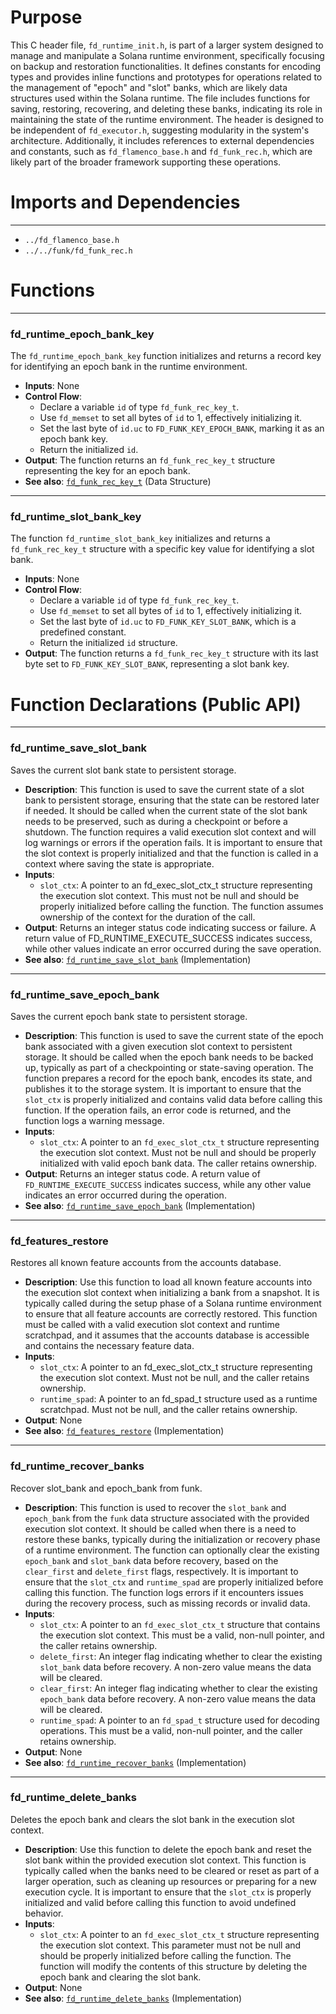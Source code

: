 # Purpose
This C header file, `fd_runtime_init.h`, is part of a larger system designed to manage and manipulate a Solana runtime environment, specifically focusing on backup and restoration functionalities. It defines constants for encoding types and provides inline functions and prototypes for operations related to the management of "epoch" and "slot" banks, which are likely data structures used within the Solana runtime. The file includes functions for saving, restoring, recovering, and deleting these banks, indicating its role in maintaining the state of the runtime environment. The header is designed to be independent of `fd_executor.h`, suggesting modularity in the system's architecture. Additionally, it includes references to external dependencies and constants, such as `fd_flamenco_base.h` and `fd_funk_rec.h`, which are likely part of the broader framework supporting these operations.
# Imports and Dependencies

---
- `../fd_flamenco_base.h`
- `../../funk/fd_funk_rec.h`


# Functions

---
### fd\_runtime\_epoch\_bank\_key<!-- {{#callable:fd_funk_rec_key_t::fd_runtime_epoch_bank_key}} -->
The `fd_runtime_epoch_bank_key` function initializes and returns a record key for identifying an epoch bank in the runtime environment.
- **Inputs**: None
- **Control Flow**:
    - Declare a variable `id` of type `fd_funk_rec_key_t`.
    - Use `fd_memset` to set all bytes of `id` to 1, effectively initializing it.
    - Set the last byte of `id.uc` to `FD_FUNK_KEY_EPOCH_BANK`, marking it as an epoch bank key.
    - Return the initialized `id`.
- **Output**: The function returns an `fd_funk_rec_key_t` structure representing the key for an epoch bank.
- **See also**: [`fd_funk_rec_key_t`](../../funk/fd_funk_base.h.driver.md#fd_funk_rec_key_t)  (Data Structure)


---
### fd\_runtime\_slot\_bank\_key<!-- {{#callable:fd_runtime_slot_bank_key}} -->
The function `fd_runtime_slot_bank_key` initializes and returns a `fd_funk_rec_key_t` structure with a specific key value for identifying a slot bank.
- **Inputs**: None
- **Control Flow**:
    - Declare a variable `id` of type `fd_funk_rec_key_t`.
    - Use `fd_memset` to set all bytes of `id` to 1, effectively initializing it.
    - Set the last byte of `id.uc` to `FD_FUNK_KEY_SLOT_BANK`, which is a predefined constant.
    - Return the initialized `id` structure.
- **Output**: The function returns a `fd_funk_rec_key_t` structure with its last byte set to `FD_FUNK_KEY_SLOT_BANK`, representing a slot bank key.


# Function Declarations (Public API)

---
### fd\_runtime\_save\_slot\_bank<!-- {{#callable_declaration:fd_runtime_save_slot_bank}} -->
Saves the current slot bank state to persistent storage.
- **Description**: This function is used to save the current state of a slot bank to persistent storage, ensuring that the state can be restored later if needed. It should be called when the current state of the slot bank needs to be preserved, such as during a checkpoint or before a shutdown. The function requires a valid execution slot context and will log warnings or errors if the operation fails. It is important to ensure that the slot context is properly initialized and that the function is called in a context where saving the state is appropriate.
- **Inputs**:
    - `slot_ctx`: A pointer to an fd_exec_slot_ctx_t structure representing the execution slot context. This must not be null and should be properly initialized before calling the function. The function assumes ownership of the context for the duration of the call.
- **Output**: Returns an integer status code indicating success or failure. A return value of FD_RUNTIME_EXECUTE_SUCCESS indicates success, while other values indicate an error occurred during the save operation.
- **See also**: [`fd_runtime_save_slot_bank`](fd_runtime_init.c.driver.md#fd_runtime_save_slot_bank)  (Implementation)


---
### fd\_runtime\_save\_epoch\_bank<!-- {{#callable_declaration:fd_runtime_save_epoch_bank}} -->
Saves the current epoch bank state to persistent storage.
- **Description**: This function is used to save the current state of the epoch bank associated with a given execution slot context to persistent storage. It should be called when the epoch bank needs to be backed up, typically as part of a checkpointing or state-saving operation. The function prepares a record for the epoch bank, encodes its state, and publishes it to the storage system. It is important to ensure that the `slot_ctx` is properly initialized and contains valid data before calling this function. If the operation fails, an error code is returned, and the function logs a warning message.
- **Inputs**:
    - `slot_ctx`: A pointer to an `fd_exec_slot_ctx_t` structure representing the execution slot context. Must not be null and should be properly initialized with valid epoch bank data. The caller retains ownership.
- **Output**: Returns an integer status code. A return value of `FD_RUNTIME_EXECUTE_SUCCESS` indicates success, while any other value indicates an error occurred during the operation.
- **See also**: [`fd_runtime_save_epoch_bank`](fd_runtime_init.c.driver.md#fd_runtime_save_epoch_bank)  (Implementation)


---
### fd\_features\_restore<!-- {{#callable_declaration:fd_features_restore}} -->
Restores all known feature accounts from the accounts database.
- **Description**: Use this function to load all known feature accounts into the execution slot context when initializing a bank from a snapshot. It is typically called during the setup phase of a Solana runtime environment to ensure that all feature accounts are correctly restored. This function must be called with a valid execution slot context and runtime scratchpad, and it assumes that the accounts database is accessible and contains the necessary feature data.
- **Inputs**:
    - `slot_ctx`: A pointer to an fd_exec_slot_ctx_t structure representing the execution slot context. Must not be null, and the caller retains ownership.
    - `runtime_spad`: A pointer to an fd_spad_t structure used as a runtime scratchpad. Must not be null, and the caller retains ownership.
- **Output**: None
- **See also**: [`fd_features_restore`](fd_runtime_init.c.driver.md#fd_features_restore)  (Implementation)


---
### fd\_runtime\_recover\_banks<!-- {{#callable_declaration:fd_runtime_recover_banks}} -->
Recover slot_bank and epoch_bank from funk.
- **Description**: This function is used to recover the `slot_bank` and `epoch_bank` from the `funk` data structure associated with the provided execution slot context. It should be called when there is a need to restore these banks, typically during the initialization or recovery phase of a runtime environment. The function can optionally clear the existing `epoch_bank` and `slot_bank` data before recovery, based on the `clear_first` and `delete_first` flags, respectively. It is important to ensure that the `slot_ctx` and `runtime_spad` are properly initialized before calling this function. The function logs errors if it encounters issues during the recovery process, such as missing records or invalid data.
- **Inputs**:
    - `slot_ctx`: A pointer to an `fd_exec_slot_ctx_t` structure that contains the execution slot context. This must be a valid, non-null pointer, and the caller retains ownership.
    - `delete_first`: An integer flag indicating whether to clear the existing `slot_bank` data before recovery. A non-zero value means the data will be cleared.
    - `clear_first`: An integer flag indicating whether to clear the existing `epoch_bank` data before recovery. A non-zero value means the data will be cleared.
    - `runtime_spad`: A pointer to an `fd_spad_t` structure used for decoding operations. This must be a valid, non-null pointer, and the caller retains ownership.
- **Output**: None
- **See also**: [`fd_runtime_recover_banks`](fd_runtime_init.c.driver.md#fd_runtime_recover_banks)  (Implementation)


---
### fd\_runtime\_delete\_banks<!-- {{#callable_declaration:fd_runtime_delete_banks}} -->
Deletes the epoch bank and clears the slot bank in the execution slot context.
- **Description**: Use this function to delete the epoch bank and reset the slot bank within the provided execution slot context. This function is typically called when the banks need to be cleared or reset as part of a larger operation, such as cleaning up resources or preparing for a new execution cycle. It is important to ensure that the `slot_ctx` is properly initialized and valid before calling this function to avoid undefined behavior.
- **Inputs**:
    - `slot_ctx`: A pointer to an `fd_exec_slot_ctx_t` structure representing the execution slot context. This parameter must not be null and should be properly initialized before calling the function. The function will modify the contents of this structure by deleting the epoch bank and clearing the slot bank.
- **Output**: None
- **See also**: [`fd_runtime_delete_banks`](fd_runtime_init.c.driver.md#fd_runtime_delete_banks)  (Implementation)


